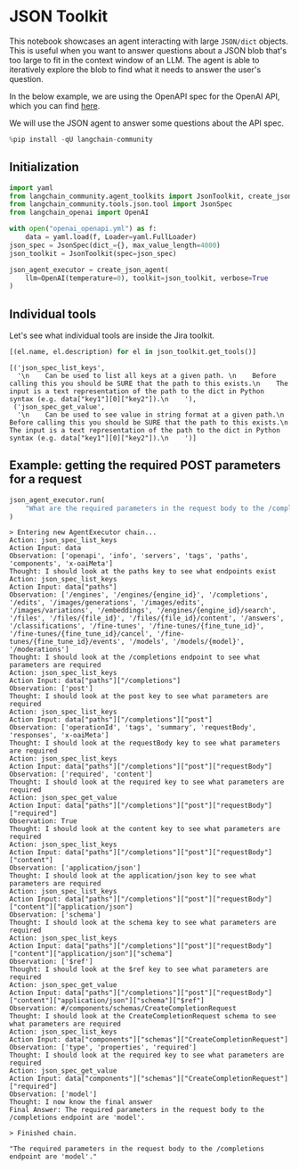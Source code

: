 # JSON Toolkit

This notebook showcases an agent interacting with large `JSON/dict` objects. 
This is useful when you want to answer questions about a JSON blob that's too large to fit in the context window of an LLM. The agent is able to iteratively explore the blob to find what it needs to answer the user's question.

In the below example, we are using the OpenAPI spec for the OpenAI API, which you can find [here](https://github.com/openai/openai-openapi/blob/master/openapi.yaml).

We will use the JSON agent to answer some questions about the API spec.


```python
%pip install -qU langchain-community
```

## Initialization


```python
import yaml
from langchain_community.agent_toolkits import JsonToolkit, create_json_agent
from langchain_community.tools.json.tool import JsonSpec
from langchain_openai import OpenAI
```


```python
with open("openai_openapi.yml") as f:
    data = yaml.load(f, Loader=yaml.FullLoader)
json_spec = JsonSpec(dict_={}, max_value_length=4000)
json_toolkit = JsonToolkit(spec=json_spec)

json_agent_executor = create_json_agent(
    llm=OpenAI(temperature=0), toolkit=json_toolkit, verbose=True
)
```

## Individual tools

Let's see what individual tools are inside the Jira toolkit.


```python
[(el.name, el.description) for el in json_toolkit.get_tools()]
```



```output
[('json_spec_list_keys',
  '\n    Can be used to list all keys at a given path. \n    Before calling this you should be SURE that the path to this exists.\n    The input is a text representation of the path to the dict in Python syntax (e.g. data["key1"][0]["key2"]).\n    '),
 ('json_spec_get_value',
  '\n    Can be used to see value in string format at a given path.\n    Before calling this you should be SURE that the path to this exists.\n    The input is a text representation of the path to the dict in Python syntax (e.g. data["key1"][0]["key2"]).\n    ')]
```


## Example: getting the required POST parameters for a request


```python
json_agent_executor.run(
    "What are the required parameters in the request body to the /completions endpoint?"
)
```
```output
> Entering new AgentExecutor chain...
Action: json_spec_list_keys
Action Input: data
Observation: ['openapi', 'info', 'servers', 'tags', 'paths', 'components', 'x-oaiMeta']
Thought: I should look at the paths key to see what endpoints exist
Action: json_spec_list_keys
Action Input: data["paths"]
Observation: ['/engines', '/engines/{engine_id}', '/completions', '/edits', '/images/generations', '/images/edits', '/images/variations', '/embeddings', '/engines/{engine_id}/search', '/files', '/files/{file_id}', '/files/{file_id}/content', '/answers', '/classifications', '/fine-tunes', '/fine-tunes/{fine_tune_id}', '/fine-tunes/{fine_tune_id}/cancel', '/fine-tunes/{fine_tune_id}/events', '/models', '/models/{model}', '/moderations']
Thought: I should look at the /completions endpoint to see what parameters are required
Action: json_spec_list_keys
Action Input: data["paths"]["/completions"]
Observation: ['post']
Thought: I should look at the post key to see what parameters are required
Action: json_spec_list_keys
Action Input: data["paths"]["/completions"]["post"]
Observation: ['operationId', 'tags', 'summary', 'requestBody', 'responses', 'x-oaiMeta']
Thought: I should look at the requestBody key to see what parameters are required
Action: json_spec_list_keys
Action Input: data["paths"]["/completions"]["post"]["requestBody"]
Observation: ['required', 'content']
Thought: I should look at the required key to see what parameters are required
Action: json_spec_get_value
Action Input: data["paths"]["/completions"]["post"]["requestBody"]["required"]
Observation: True
Thought: I should look at the content key to see what parameters are required
Action: json_spec_list_keys
Action Input: data["paths"]["/completions"]["post"]["requestBody"]["content"]
Observation: ['application/json']
Thought: I should look at the application/json key to see what parameters are required
Action: json_spec_list_keys
Action Input: data["paths"]["/completions"]["post"]["requestBody"]["content"]["application/json"]
Observation: ['schema']
Thought: I should look at the schema key to see what parameters are required
Action: json_spec_list_keys
Action Input: data["paths"]["/completions"]["post"]["requestBody"]["content"]["application/json"]["schema"]
Observation: ['$ref']
Thought: I should look at the $ref key to see what parameters are required
Action: json_spec_get_value
Action Input: data["paths"]["/completions"]["post"]["requestBody"]["content"]["application/json"]["schema"]["$ref"]
Observation: #/components/schemas/CreateCompletionRequest
Thought: I should look at the CreateCompletionRequest schema to see what parameters are required
Action: json_spec_list_keys
Action Input: data["components"]["schemas"]["CreateCompletionRequest"]
Observation: ['type', 'properties', 'required']
Thought: I should look at the required key to see what parameters are required
Action: json_spec_get_value
Action Input: data["components"]["schemas"]["CreateCompletionRequest"]["required"]
Observation: ['model']
Thought: I now know the final answer
Final Answer: The required parameters in the request body to the /completions endpoint are 'model'.

> Finished chain.
```


```output
"The required parameters in the request body to the /completions endpoint are 'model'."
```



```python

```
